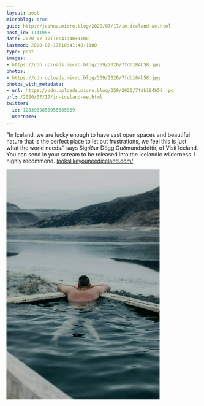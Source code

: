 ```yaml
---
layout: post
microblog: true
guid: http://joshua.micro.blog/2020/07/17/in-iceland-we.html
post_id: 1141958
date: 2020-07-17T10:41:40+1100
lastmod: 2020-07-17T10:41:40+1100
type: post
images:
- https://cdn.uploads.micro.blog/359/2020/7fdb184b58.jpg
photos:
- https://cdn.uploads.micro.blog/359/2020/7fdb184b58.jpg
photos_with_metadata:
- url: https://cdn.uploads.micro.blog/359/2020/7fdb184b58.jpg
url: /2020/07/17/in-iceland-we.html
twitter:
  id: 1283909850955685889
  username: 
---
```

"In Iceland, we are lucky enough to have vast open spaces and beautiful nature that is the perfect place to let out frustrations, we feel this is just what the world needs.” says Sigríður Dögg Guðmundsdóttir, of Visit Iceland. You can send in your scream to be released into the Icelandic wilderness. I highly recommend. [lookslikeyouneediceland.com/](https://lookslikeyouneediceland.com/)

<img src="uploads/2020/7fdb184b58.jpg" width="400" height="600" alt="" />
